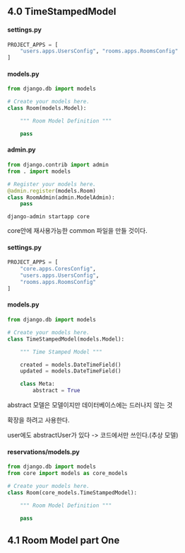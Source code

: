 ## 4.0 TimeStampedModel

#### settings.py

```python
PROJECT_APPS = [
    "users.apps.UsersConfig", "rooms.apps.RoomsConfig"
]
```



#### models.py

```python
from django.db import models

# Create your models here.
class Room(models.Model):

    """ Room Model Definition """

    pass
```





#### admin.py

```python
from django.contrib import admin
from . import models

# Register your models here.
@admin.register(models.Room)
class RoomAdmin(admin.ModelAdmin):
    pass

```



`django-admin startapp core`

core안에 재사용가능한 common 파일을 만들 것이다.



#### settings.py

```python
PROJECT_APPS = [
    "core.apps.CoresConfig",
    "users.apps.UsersConfig",
    "rooms.apps.RoomsConfig"
]
```



#### models.py

```python
from django.db import models

# Create your models here.
class TimeStampedModel(models.Model):

    """ Time Stamped Model """

    created = models.DateTimeField()
    updated = models.DateTimeField()

    class Meta:
        abstract = True
```

abstract 모델은 모델이지만 데이터베이스에는 드러나지 않는 것

확장을 하려고 사용한다.

user에도 abstractUser가 있다 -> 코드에서만 쓰인다.(추상 모델)



#### reservations/models.py

```python
from django.db import models
from core import models as core_models

# Create your models here.
class Room(core_models.TimeStampedModel):

    """ Room Model Definition """

    pass

```





## 4.1 Room Model part One

















































